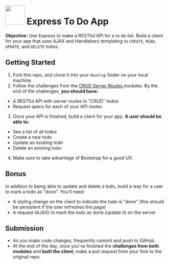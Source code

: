 # <img src="https://cloud.githubusercontent.com/assets/7833470/10899314/63829980-8188-11e5-8cdd-4ded5bcb6e36.png" height="60"> Express To Do App

**Objective:** Use Express to make a RESTful API for a to do list. Build a client for your app that uses AJAX and Handlebars templating to `CREATE`, `READ`, `UPDATE`, and `DELETE` todos.

## Getting Started

1. Fork this repo, and clone it into your `develop` folder on your local machine.
2. Follow the challenges from the <a href="https://github.com/sf-wdi-24/modules/tree/master/week-03-resetful-server-express/day-03" target="_blank">CRUD Server Routes </a> modules. By the end of the challenges, **you should have:**
  * A RESTful API with server routes to "CRUD" todos
  * Request specs for each of your API routes
3. Once your API is finished, build a client for your app. **A user should be able to:**
  * See a list of all todos
  * Create a new todo
  * Update an existing todo
  * Delete an existing todo
4. Make sure to take advantage of Bootstrap for a good UX.

## Bonus

In addition to being able to update and delete a todo, build a way for a user to mark a todo as "done". You'll need:
  * A styling change on the client to indicate the todo is "done" (this should be persistent if the user refreshes the page)
  * A request (AJAX) to mark the todo as done (update it) on the server

## Submission

* As you make code changes, frequently commit and push to GitHub.
* At the end of the day, once you've finished the **challenges from both modules** and **built the client**, make a pull request from your fork to the original repo.
